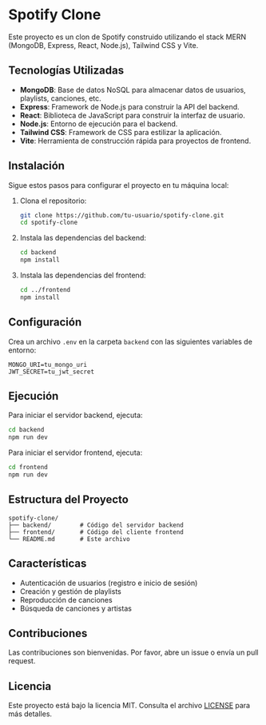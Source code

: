 # Spotify Clone

Este proyecto es un clon de Spotify construido utilizando el stack MERN (MongoDB, Express, React, Node.js), Tailwind CSS y Vite.

## Tecnologías Utilizadas

- **MongoDB**: Base de datos NoSQL para almacenar datos de usuarios, playlists, canciones, etc.
- **Express**: Framework de Node.js para construir la API del backend.
- **React**: Biblioteca de JavaScript para construir la interfaz de usuario.
- **Node.js**: Entorno de ejecución para el backend.
- **Tailwind CSS**: Framework de CSS para estilizar la aplicación.
- **Vite**: Herramienta de construcción rápida para proyectos de frontend.

## Instalación

Sigue estos pasos para configurar el proyecto en tu máquina local:

1. Clona el repositorio:

   ```bash
   git clone https://github.com/tu-usuario/spotify-clone.git
   cd spotify-clone
   ```

2. Instala las dependencias del backend:

   ```bash
   cd backend
   npm install
   ```

3. Instala las dependencias del frontend:
   ```bash
   cd ../frontend
   npm install
   ```

## Configuración

Crea un archivo `.env` en la carpeta `backend` con las siguientes variables de entorno:

```
MONGO_URI=tu_mongo_uri
JWT_SECRET=tu_jwt_secret
```

## Ejecución

Para iniciar el servidor backend, ejecuta:

```bash
cd backend
npm run dev
```

Para iniciar el servidor frontend, ejecuta:

```bash
cd frontend
npm run dev
```

## Estructura del Proyecto

```
spotify-clone/
├── backend/        # Código del servidor backend
├── frontend/       # Código del cliente frontend
└── README.md       # Este archivo
```

## Características

- Autenticación de usuarios (registro e inicio de sesión)
- Creación y gestión de playlists
- Reproducción de canciones
- Búsqueda de canciones y artistas

## Contribuciones

Las contribuciones son bienvenidas. Por favor, abre un issue o envía un pull request.

## Licencia

Este proyecto está bajo la licencia MIT. Consulta el archivo [LICENSE](./LICENSE) para más detalles.
